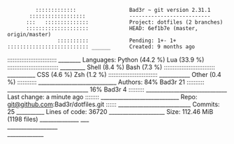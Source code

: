              :::::::::::::                 Bad3r ~ git version 2.31.1
           ::::::::::::::::::              --------------------------
          :::   ::::::::::::::             Project: dotfiles (2 branches)
          ::::::::::::::::::::             HEAD: 6ef1b7e (master, origin/master)
                    ::::::::::             Pending: 1+- 1+
    :::::::::::::::::::::::::: ______      Created: 9 months ago
  :::::::::::::::::::::::::::: ________    Languages: Python (44.2 %) Lua (33.9 %) 
 ::::::::::::::::::::::::::::: _________              Shell (8.4 %) Bash (7.3 %) 
::::::::::::::::::::::::::::: __________              CSS (4.6 %) Zsh (1.2 %) 
:::::::::::::::::::::::::::: ___________              Other (0.4 %) 
::::::::::: ____________________________   Authors: 84% Bad3r 21
:::::::::: _____________________________            16% Bad3r 4
::::::::: _____________________________    Last change: a minute ago
 :::::::: ____________________________     Repo: git@github.com:Bad3r/dotfiles.git
   :::::: __________________________       Commits: 25
          __________                       Lines of code: 36720
          ____________________             Size: 112.46 MiB (1198 files)
          ______________   ___             
           __________________                                      
              _____________             

